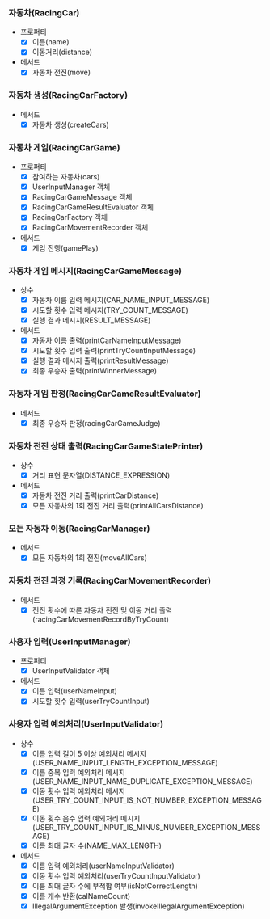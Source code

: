 
### 자동차(RacingCar)
- 프로퍼티
  - [x] 이름(name)
  - [x] 이동거리(distance)
  
- 메서드
  - [x] 자동차 전진(move)

### 자동차 생성(RacingCarFactory)
- 메서드
  - [x] 자동차 생성(createCars)

### 자동차 게임(RacingCarGame)
- 프로퍼티
  - [x] 참여하는 자동차(cars)
  - [x] UserInputManager 객체
  - [x] RacingCarGameMessage 객체
  - [x] RacingCarGameResultEvaluator 객체
  - [x] RacingCarFactory 객체
  - [x] RacingCarMovementRecorder 객체
  
- 메서드
  - [x] 게임 진행(gamePlay)

### 자동차 게임 메시지(RacingCarGameMessage)
- 상수
  - [x] 자동차 이름 입력 메시지(CAR_NAME_INPUT_MESSAGE)
  - [x] 시도할 횟수 입력 메시지(TRY_COUNT_MESSAGE)
  - [x] 실행 결과 메시지(RESULT_MESSAGE)
  
- 메서드 
  - [x] 자동차 이름 출력(printCarNameInputMessage)
  - [x] 시도할 횟수 입력 출력(printTryCountInputMessage)
  - [x] 실행 결과 메시지 출력(printResultMessage)
  - [x] 최종 우승자 출력(printWinnerMessage)
    
### 자동차 게임 판정(RacingCarGameResultEvaluator)
- 메서드
  - [x] 최종 우승자 판정(racingCarGameJudge)

### 자동차 전진 상태 출력(RacingCarGameStatePrinter)
- 상수
  - [x] 거리 표현 문자열(DISTANCE_EXPRESSION)
  
- 메서드
  - [x] 자동차 전진 거리 출력(printCarDistance)
  - [x] 모든 자동차의 1회 전진 거리 출력(printAllCarsDistance)

### 모든 자동차 이동(RacingCarManager)
- 메서드
  - [x] 모든 자동차의 1회 전진(moveAllCars)

### 자동차 전진 과정 기록(RacingCarMovementRecorder)
- 메서드
  - [x] 전진 횟수에 따른 자동차 전진 및 이동 거리 출력(racingCarMovementRecordByTryCount)

### 사용자 입력(UserInputManager)
- 프로퍼티
  - [x] UserInputValidator 객체
  
- 메서드
  - [x] 이름 입력(userNameInput)
  - [x] 시도할 횟수 입력(userTryCountInput)

### 사용자 입력 예외처리(UserInputValidator)
- 상수
  - [x] 이름 입력 길이 5 이상 예외처리 메시지(USER_NAME_INPUT_LENGTH_EXCEPTION_MESSAGE)
  - [x] 이름 중복 입력 예외처리 메시지(USER_NAME_INPUT_NAME_DUPLICATE_EXCEPTION_MESSAGE)
  - [x] 이동 횟수 입력 예외처리 메시지(USER_TRY_COUNT_INPUT_IS_NOT_NUMBER_EXCEPTION_MESSAGE)
  - [x] 이동 횟수 음수 입력 예외처리 메시지(USER_TRY_COUNT_INPUT_IS_MINUS_NUMBER_EXCEPTION_MESSAGE)
  - [x] 이름 최대 글자 수(NAME_MAX_LENGTH)
  
- 메서드
  - [x] 이름 입력 예외처리(userNameInputValidator)
  - [x] 이동 횟수 입력 예외처리(userTryCountInputValidator)
  - [x] 이름 최대 글자 수에 부적합 여부(isNotCorrectLength)
  - [x] 이름 개수 반환(calNameCount)
  - [x] IllegalArgumentException 발생(invokeIllegalArgumentException)